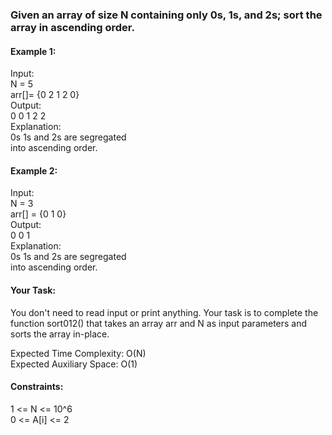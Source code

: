 ### Given an array of size N containing only 0s, 1s, and 2s; sort the array in ascending order.


#### Example 1:  
  
Input:   
N = 5  
arr[]= {0 2 1 2 0}  
Output:  
0 0 1 2 2  
Explanation:  
0s 1s and 2s are segregated   
into ascending order.  
  
#### Example 2:  
  
Input:   
N = 3  
arr[] = {0 1 0}  
Output:  
0 0 1  
Explanation:  
0s 1s and 2s are segregated   
into ascending order.  

#### Your Task:  
You don't need to read input or print anything. Your task is to complete the function sort012() that takes an array arr and N as input parameters and sorts the array in-place.  



Expected Time Complexity: O(N)  
Expected Auxiliary Space: O(1)  


#### Constraints:   
1 <= N <= 10^6  
0 <= A[i] <= 2  
